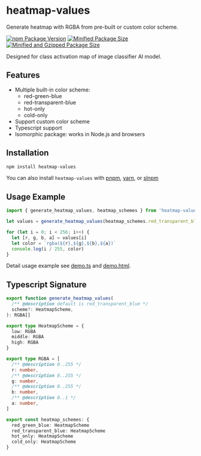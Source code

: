 # heatmap-values

Generate heatmap with RGBA from pre-built or custom color scheme.

[![npm Package Version](https://img.shields.io/npm/v/heatmap-values)](https://www.npmjs.com/package/heatmap-values)
[![Minified Package Size](https://img.shields.io/bundlephobia/min/heatmap-values)](https://bundlephobia.com/package/heatmap-values)
[![Minified and Gzipped Package Size](https://img.shields.io/bundlephobia/minzip/heatmap-values)](https://bundlephobia.com/package/heatmap-values)

Designed for class activation map of image classifier AI model.

## Features

- Multiple built-in color scheme:
  - red-green-blue
  - red-transparent-blue
  - hot-only
  - cold-only
- Support custom color scheme
- Typescript support
- Isomorphic package: works in Node.js and browsers

## Installation

```bash
npm install heatmap-values
```

You can also install `heatmap-values` with [pnpm](https://pnpm.io/), [yarn](https://yarnpkg.com/), or [slnpm](https://github.com/beenotung/slnpm)

## Usage Example

```typescript
import { generate_heatmap_values, heatmap_schemes } from 'heatmap-values'

let values = generate_heatmap_values(heatmap_schemes.red_transparent_blue)

for (let i = 0; i < 256; i++) {
  let [r, g, b, a] = values[i]
  let color = `rgba(${r},${g},${b},${a})`
  console.log(i / 255, color)
}
```

Detail usage example see [demo.ts](./example/demo.ts) and [demo.html](./example/demo.html).

## Typescript Signature

```typescript
export function generate_heatmap_values(
  /** @description default is red_transparent_blue */
  scheme?: HeatmapScheme,
): RGBA[]

export type HeatmapScheme = {
  low: RGBA
  middle: RGBA
  high: RGBA
}

export type RGBA = [
  /** @description 0..255 */
  r: number,
  /** @description 0..255 */
  g: number,
  /** @description 0..255 */
  b: number,
  /** @description 0..1 */
  a: number,
]

export const heatmap_schemes: {
  red_green_blue: HeatmapScheme
  red_transparent_blue: HeatmapScheme
  hot_only: HeatmapScheme
  cold_only: HeatmapScheme
}
```
